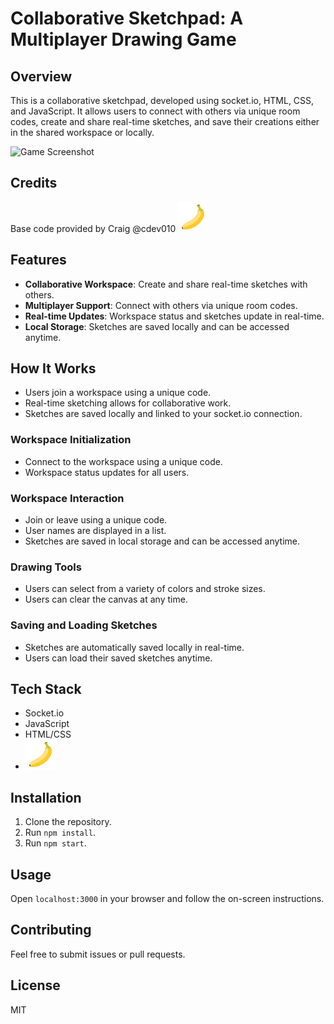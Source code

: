 # Collaborative Sketchpad: A Multiplayer Drawing Game

## Overview

This is a collaborative sketchpad, developed using socket.io, HTML, CSS, and JavaScript. It allows users to connect with others via unique room codes, create and share real-time sketches, and save their creations either in the shared workspace or locally.

![Game Screenshot](./assets/game-screenshot.png)

## Credits

Base code provided by Craig @cdev010
![Banana](./public/icons/icons8-banana-48.png)

## Features

- **Collaborative Workspace**: Create and share real-time sketches with others.
- **Multiplayer Support**: Connect with others via unique room codes.
- **Real-time Updates**: Workspace status and sketches update in real-time.
- **Local Storage**: Sketches are saved locally and can be accessed anytime.

## How It Works

- Users join a workspace using a unique code.
- Real-time sketching allows for collaborative work.
- Sketches are saved locally and linked to your socket.io connection.

### Workspace Initialization

- Connect to the workspace using a unique code.
- Workspace status updates for all users.

### Workspace Interaction

- Join or leave using a unique code.
- User names are displayed in a list.
- Sketches are saved in local storage and can be accessed anytime.

### Drawing Tools

- Users can select from a variety of colors and stroke sizes.
- Users can clear the canvas at any time.

### Saving and Loading Sketches

- Sketches are automatically saved locally in real-time.
- Users can load their saved sketches anytime.

## Tech Stack

- Socket.io
- JavaScript
- HTML/CSS
- ![Banana](./public/icons/icons8-banana-48.png)

## Installation

1. Clone the repository.
2. Run `npm install`.
3. Run `npm start`.

## Usage

Open `localhost:3000` in your browser and follow the on-screen instructions.

## Contributing

Feel free to submit issues or pull requests.

## License

MIT
